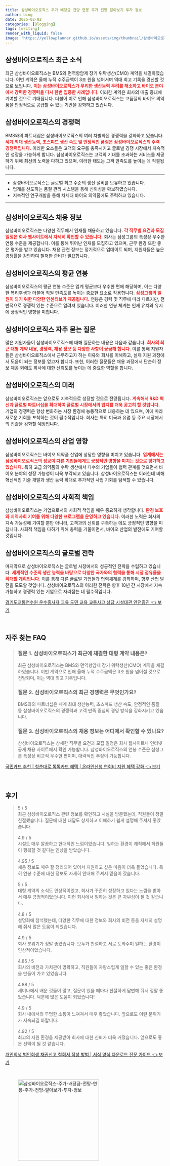 ```yaml
---
title: 삼성바이오로직스 주가 배당금 전망 연봉 주가 전망 알아보기 투자 정보
author: bing
date: 2025-02-02
categories: [Blogging]
tags: [writing]
render_with_liquid: false
image: 'https://yellowplanner.github.io/assets/img/thumbnail/삼성바이오로직스-주가-배당금-전망-연봉-주가-전망-알아보기-투자-정보.webp'
---
```



<h2 id='삼성바이오로직스_최근_소식'>삼성바이오로직스 최근 소식</h2>

<p>최근 삼성바이오로직스는 BMS와 면역항암제 장기 위탁생산(CMO) 계약을 체결하였습니다. 이번 계약은 올해 누적 수주금액이 3조 원을 넘어서며 역대 최고 기록을 경신할 것으로 보입니다. <b><span style="color: #ee2323;">이는 삼성바이오로직스가 무리한 생산능력 우려를 해소하고 바이오 분야에서 강력한 경쟁력을 다시 한번 입증한 사례입니다.</span></b> 이러한 계약은 회사의 매출 증대에 기여할 것으로 기대됩니다. 더불어 이로 인해 삼성바이오로직스는 고품질의 바이오 의약품을 안정적으로 공급할 수 있는 기반을 강화하고 있습니다.</p>

<h2 id='삼성바이오로직스_경쟁력'>삼성바이오로직스의 경쟁력</h2>

<p>BMS와의 파트너십은 삼성바이오로직스의 여러 차별화된 경쟁력을 강화하고 있습니다. <b><span style="color: #ee2323;">세계 최대 생산능력, 초스피드 생산 속도 및 안정적인 품질은 삼성바이오로직스의 주력 경쟁력입니다.</span></b> 이러한 요소들은 고객의 요구를 충족시키고 글로벌 경쟁 시장에서 지속적인 성장을 가능하게 합니다. 삼성바이오로직스는 고객의 기대를 초과하는 서비스를 제공하기 위해 최선의 노력을 다하고 있으며, 이러한 태도는 고객 만족도를 높이는 데 직결됩니다.</p>

<hr />

<ul>
    <li>삼성바이오로직스는 글로벌 최고 수준의 생산 설비를 보유하고 있습니다.</li>
    <li>업계를 선도하는 품질 관리 시스템을 통해 신뢰성을 확보하였습니다.</li>
    <li>지속적인 연구개발을 통해 차세대 바이오 의약품에도 주력하고 있습니다.</li>
</ul>

<hr />

<h2 id='삼성바이오로직스_채용정보'>삼성바이오로직스 채용 정보</h2>

<p>삼성바이오로직스는 다양한 직무에서 인재를 채용하고 있습니다. <b><span style="color: #ee2323;">각 직무별 요건과 모집 일정은 회사 웹사이트에서 자세히 확인할 수 있습니다.</span></b> 회사는 삼성그룹의 특성상 우수한 연봉 수준을 제공합니다. 이를 통해 뛰어난 인재를 모집하고 있으며, 근무 환경 또한 좋은 평가를 받고 있습니다. 채용 관련 정보는 정기적으로 업데이트 되며, 지원자들은 높은 경쟁률을 감안하여 철저한 준비가 필요합니다.</p>

<h2 id='삼성바이오로직스_평균_연봉'>삼성바이오로직스의 평균 연봉</h2>

<p>삼성바이오로직스의 평균 연봉 수준은 업계 평균보다 우수한 편에 해당하며, 이는 다양한 복리후생과 더불어 직원 만족도를 높이는 중요한 요소로 작용합니다. <b><span style="color: #ee2323;">삼성그룹의 일원이 되기 위한 다양한 인센티브가 제공됩니다.</span></b> 연봉은 경력 및 직무에 따라 다르지만, 전반적으로 경쟁력 있는 수준으로 알려져 있습니다. 이러한 연봉 체계는 인재 유치와 유지에 긍정적인 영향을 미칩니다.</p>

<h2 id='삼성바이오로직스_자주_묻는_질문'>삼성바이오로직스 자주 묻는 질문</h2>

<p>많은 지원자들이 삼성바이오로직스에 대해 질문하는 내용은 다음과 같습니다. <b><span style="color: #ee2323;">회사의 최근 대형 계약 내용, 경쟁력, 채용 정보 등 다양한 사항이 궁금해 합니다.</span></b> 이를 통해 지원자들은 삼성바이오로직스에서 근무하고자 하는 이유와 회사를 이해하고, 실제 지원 과정에서 도움이 되는 정보를 얻고자 합니다. 또한, 이러한 질문들은 채용 과정에서 단순히 정보 제공 외에도 회사에 대한 신뢰도를 높이는 데 중요한 역할을 합니다.</p>

<h2 id='삼성바이오로직스의_미래'>삼성바이오로직스의 미래</h2>

<p>삼성바이오로직스는 앞으로도 지속적으로 성장할 것으로 전망됩니다. <b><span style="color: #ee2323;">계속해서 R&D 혁신과 글로벌 파트너십을 확대하여 글로벌 시장에서의 입지를 더욱 공고히 할 것입니다.</span></b> 기업의 경쟁력은 항상 변화하는 시장 환경에 능동적으로 대응하는 데 있으며, 이에 따라 새로운 기회를 포착하는 것이 필수적입니다. 회사는 특히 미국과 유럽 등 주요 시장에서의 진출을 강화할 예정입니다.</p>

<h2 id='삼성바이오로직스의_산업_영향'>삼성바이오로직스의 산업 영향</h2>

<p>삼성바이오로직스는 바이오 의약품 산업에 상당한 영향을 미치고 있습니다. <b><span style="color: #ee2323;">업계에서는 삼성바이오로직스의 성공이 다른 기업들에게도 긍정적인 영향을 미치는 것으로 평가하고 있습니다.</span></b> 특히 고급 의약품의 수탁 생산에서 다수의 기업들이 협력 관계를 맺으면서 바이오 분야의 성장 가능성이 더욱 부각되고 있습니다. 삼성바이오로직스는 이러한데 비해 혁신적인 기술 개발과 생산 능력 확대로 추가적인 사업 기회를 탐색할 수 있습니다.</p>

<h2 id='삼성바이오로직스의_사회적_책임'>삼성바이오로직스의 사회적 책임</h2>

<p>삼성바이오로직스는 기업으로서의 사회적 책임을 매우 중요하게 생각합니다. <b><span style="color: #ee2323;">환경 보호와 지역사회 기여를 위해 다양한 프로그램을 운영하고 있습니다.</span></b> 이러한 노력은 회사의 지속 가능성에 기여할 뿐만 아니라, 고객과의 신뢰를 구축하는 데도 긍정적인 영향을 미칩니다. 사회적 책임을 다하기 위해 총력을 기울이면서, 바이오 산업의 발전에도 기여할 것입니다.</p>

<h2 id='삼성바이오로직스의_글로벌_전략'>삼성바이오로직스의 글로벌 전략</h2>

<p>마지막으로 삼성바이오로직스는 글로벌 시장에서의 성공적인 전략을 수립하고 있습니다. <b><span style="color: #ee2323;">세계적인 수준의 생산 능력을 바탕으로 다양한 국가와의 협력을 통해 시장 점유율을 확대할 계획입니다.</span></b> 이를 통해 다른 글로벌 기업들과 협력체계를 강화하며, 향후 산업 발전을 도모할 것입니다. 삼성바이오로직스의 이러한 전략은 향후 10년 간 시장에서 지속 가능하고 경쟁력 있는 기업으로 자리잡는 데 필수적입니다.</p>


<p><a class="click-button" title="경기도교통연수원 운수종사자 교육 도민 교육 교통사고 상담 시설대관 안전증진" href="https://yellowplanner.github.io/posts/%EA%B2%BD%EA%B8%B0%EB%8F%84%EA%B5%90%ED%86%B5%EC%97%B0%EC%88%98%EC%9B%90-%EC%9A%B4%EC%88%98%EC%A2%85%EC%82%AC%EC%9E%90-%EA%B5%90%EC%9C%A1-%EB%8F%84%EB%AF%BC-%EA%B5%90%EC%9C%A1-%EA%B5%90%ED%86%B5%EC%82%AC%EA%B3%A0-%EC%83%81%EB%8B%B4-%EC%8B%9C%EC%84%A4%EB%8C%80%EA%B4%80-%EC%95%88%EC%A0%84%EC%A6%9D%EC%A7%84/" rel="dofollow">경기도교통연수원 운수종사자 교육 도민 교육 교통사고 상담 시설대관 안전증진 👈 보기</a></p><br>
<h2 id='자주_찾는_FAQ'>자주 찾는 FAQ</h2>
<div itemscope="" itemtype="https://schema.org/FAQPage"> 
<blockquote> 
<div itemscope="" itemprop="mainEntity" itemtype="https://schema.org/Question"> 
<h3 itemprop="name">질문 1. 삼성바이오로직스가 최근에 체결한 대형 계약 내용은?</h3> 
<div itemscope="" itemprop="acceptedAnswer" itemtype="https://schema.org/Answer"> 
<span itemprop="text"> 
<p>최근 삼성바이오로직스는 BMS와 면역항암제 장기 위탁생산(CMO) 계약을 체결하였습니다. 이번 계약으로 인해 올해 누적 수주금액은 3조 원을 넘어설 것으로 전망되며, 이는 역대 최고 기록입니다.</p> 
</span> 
</div> 
</div> 
<div itemscope="" itemprop="mainEntity" itemtype="https://schema.org/Question"> 
<h3 itemprop="name">질문 2. 삼성바이오로직스의 최근 경쟁력은 무엇인가요?</h3> 
<div itemscope="" itemprop="acceptedAnswer" itemtype="https://schema.org/Answer"> 
<span itemprop="text"> 
<p>BMS와의 파트너십은 세계 최대 생산능력, 초스피드 생산 속도, 안정적인 품질 등 삼성바이오로직스의 경쟁력과 고객 만족 중심의 경영 방식을 강화시키고 있습니다.</p> 
</span> 
</div> 
</div> 
<div itemscope="" itemprop="mainEntity" itemtype="https://schema.org/Question"> 
<h3 itemprop="name">질문 3. 삼성바이오로직스의 채용 정보는 어디에서 확인할 수 있나요?</h3> 
<div itemscope="" itemprop="acceptedAnswer" itemtype="https://schema.org/Answer"> 
<span itemprop="text"> 
<p>삼성바이오로직스는 상세한 직무별 요건과 모집 일정은 회사 웹사이트나 인터넷 공개 채용 사이트에서 확인 가능합니다. 삼성바이오로직스의 연봉 수준은 삼성그룹 특성상 비교적 우수한 편이며, 대략적인 추정이 가능합니다.</p> 
</span> 
</div> 
</div> 
</blockquote> 
</div>
<p><a class="click-button" title="국민카드 추천 | 청춘대로 톡톡카드 혜택 | 온라인신청 연회비 지원 혜택 강화" href="https://yellowplanner.github.io/posts/%EA%B5%AD%EB%AF%BC%EC%B9%B4%EB%93%9C-%EC%B6%94%EC%B2%9C-%EC%B2%AD%EC%B6%98%EB%8C%80%EB%A1%9C-%ED%86%A1%ED%86%A1%EC%B9%B4%EB%93%9C-%ED%98%9C%ED%83%9D-%EC%98%A8%EB%9D%BC%EC%9D%B8%EC%8B%A0%EC%B2%AD-%EC%97%B0%ED%9A%8C%EB%B9%84-%EC%A7%80%EC%9B%90-%ED%98%9C%ED%83%9D-%EA%B0%95%ED%99%94/" rel="dofollow">국민카드 추천 | 청춘대로 톡톡카드 혜택 | 온라인신청 연회비 지원 혜택 강화 👈 보기</a></p><br>
<h2 id='후기'>후기</h2>
<div itemscope itemtype="https://schema.org/Product">
  <blockquote>
  <div itemprop="review" itemscope itemtype="https://schema.org/Review">
      <div itemprop="reviewRating" itemscope itemtype="https://schema.org/Rating"> <span itemprop="ratingValue">5</span> / <span itemprop="bestRating">5</span> </div>
      <span itemprop="reviewBody">최근 삼성바이오로직스 관련 정보를 확인하고 시설을 방문했는데, 직원들이 정말 친절했습니다. 질문에 대한 대답도 상세하고 이해하기 쉽게 설명해 주셔서 좋았습니다.</span>
  </div>
  <br>
  <div itemprop="review" itemscope itemtype="https://schema.org/Review">
      <div itemprop="reviewRating" itemscope itemtype="https://schema.org/Rating"> <span itemprop="ratingValue">4.9</span> / <span itemprop="bestRating">5</span> </div>
      <span itemprop="reviewBody">시설도 매우 깔끔하고 현대적인 느낌이었습니다. 일하는 환경이 쾌적해서 직원들이 행복할 것 같다는 인상을 받았습니다.</span>
  </div>
  <br>
  <div itemprop="review" itemscope itemtype="https://schema.org/Review">
      <div itemprop="reviewRating" itemscope itemtype="https://schema.org/Rating"> <span itemprop="ratingValue">4.95</span> / <span itemprop="bestRating">5</span> </div>
      <span itemprop="reviewBody">채용 정보도 매우 잘 정리되어 있어서 지원하고 싶은 마음이 더욱 들었습니다. 특히 연봉 수준에 대한 정보도 자세히 안내해 주셔서 믿음이 갔습니다.</span>
  </div>
  <br>
  <div itemprop="review" itemscope itemtype="https://schema.org/Review">
      <div itemprop="reviewRating" itemscope itemtype="https://schema.org/Rating"> <span itemprop="ratingValue">5</span> / <span itemprop="bestRating">5</span> </div>
      <span itemprop="reviewBody">대형 계약의 소식도 인상적이었고, 회사가 꾸준히 성장하고 있다는 느낌을 받아서 매우 긍정적이었습니다. 이런 회사에서 일하는 것은 큰 자부심이 될 것 같습니다.</span>
  </div>
  <br>
  <div itemprop="review" itemscope itemtype="https://schema.org/Review">
      <div itemprop="reviewRating" itemscope itemtype="https://schema.org/Rating"> <span itemprop="ratingValue">4.8</span> / <span itemprop="bestRating">5</span> </div>
      <span itemprop="reviewBody">설명회에 참석했는데, 다양한 직무에 대한 정보와 회사의 비전 등을 자세히 설명해 줘서 많은 도움이 되었습니다.</span>
  </div>
  <br>
  <div itemprop="review" itemscope itemtype="https://schema.org/Review">
      <div itemprop="reviewRating" itemscope itemtype="https://schema.org/Rating"> <span itemprop="ratingValue">4.9</span> / <span itemprop="bestRating">5</span> </div>
      <span itemprop="reviewBody">회사 분위기가 정말 좋았습니다. 모두가 친절하고 서로 도와주며 일하는 환경이 인상적이었습니다.</span>
  </div>
  <br>
  <div itemprop="review" itemscope itemtype="https://schema.org/Review">
      <div itemprop="reviewRating" itemscope itemtype="https://schema.org/Rating"> <span itemprop="ratingValue">4.85</span> / <span itemprop="bestRating">5</span> </div>
      <span itemprop="reviewBody">회사의 비전과 가치관이 명확하고, 직원들이 자랑스럽게 일할 수 있는 좋은 환경을 만들어 가고 있었습니다.</span>
  </div>
  <br>
  <div itemprop="review" itemscope itemtype="https://schema.org/Review">
      <div itemprop="reviewRating" itemscope itemtype="https://schema.org/Rating"> <span itemprop="ratingValue">4.88</span> / <span itemprop="bestRating">5</span> </div>
      <span itemprop="reviewBody">세미나에서 배운 것들이 많고, 질문이 있을 때마다 친절하게 답변해 줘서 정말 좋았습니다. 덕분에 많은 도움이 되었습니다!</span>
  </div>
  <br>
  <div itemprop="review" itemscope itemtype="https://schema.org/Review">
      <div itemprop="reviewRating" itemscope itemtype="https://schema.org/Rating"> <span itemprop="ratingValue">4.9</span> / <span itemprop="bestRating">5</span> </div>
      <span itemprop="reviewBody">회사 내에서의 투명한 소통이 느껴져서 매우 좋았습니다. 앞으로도 이런 분위기가 지속되길 바랍니다.</span>
  </div>
  <br>
  <div itemprop="review" itemscope itemtype="https://schema.org/Review">
      <div itemprop="reviewRating" itemscope itemtype="https://schema.org/Rating"> <span itemprop="ratingValue">4.92</span> / <span itemprop="bestRating">5</span> </div>
      <span itemprop="reviewBody">최고의 지원 환경을 제공받아 회사에 대한 신뢰가 더욱 커졌습니다. 앞으로도 좋은 선택이 될 것 같습니다.</span>
  </div>
  </blockquote>
</div>
<p><a class="click-button" title="개인회생 법인회생 채권신고 철회서 작성 방법 | 서식 양식 다운로드 전문 가이드" href="https://yellowplanner.github.io/posts/%EA%B0%9C%EC%9D%B8%ED%9A%8C%EC%83%9D-%EB%B2%95%EC%9D%B8%ED%9A%8C%EC%83%9D-%EC%B1%84%EA%B6%8C%EC%8B%A0%EA%B3%A0-%EC%B2%A0%ED%9A%8C%EC%84%9C-%EC%9E%91%EC%84%B1-%EB%B0%A9%EB%B2%95-%EC%84%9C%EC%8B%9D-%EC%96%91%EC%8B%9D-%EB%8B%A4%EC%9A%B4%EB%A1%9C%EB%93%9C-%EC%A0%84%EB%AC%B8-%EA%B0%80%EC%9D%B4%EB%93%9C/" rel="dofollow">개인회생 법인회생 채권신고 철회서 작성 방법 | 서식 양식 다운로드 전문 가이드 👈 보기</a></p><br>
<figure class="image"><img src="https://yellowplanner.github.io/assets/img/thumbnail/삼성바이오로직스-주가-배당금-전망-연봉-주가-전망-알아보기-투자-정보.webp" alt="삼성바이오로직스-주가-배당금-전망-연봉-주가-전망-알아보기-투자-정보" width="256" height="256"></figure>